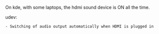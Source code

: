 On kde, with some laptops, the hdmi sound device is ON all the time.

udev:

    - Switching of audio output automatically when HDMI is plugged in